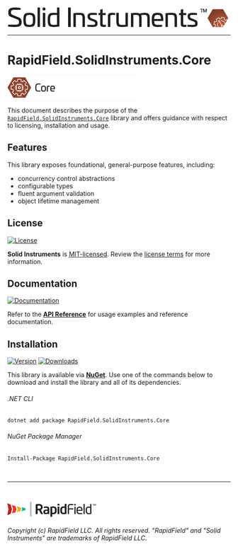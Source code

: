 <!--
Copyright (c) RapidField LLC. Licensed under the MIT License. See LICENSE.txt in the project root for license information.
-->

[![Solid Instruments logo](../../SolidInstruments.Logo.Color.Transparent.500w.png)](../../README.md)
- - -

# RapidField.SolidInstruments.Core

![Core](Label.Core.300w.png)

This document describes the purpose of the [`RapidField.SolidInstruments.Core`]() library and offers guidance with respect to licensing, installation and usage.

## Features

This library exposes foundational, general-purpose features, including:

- concurrency control abstractions
- configurable types
- fluent argument validation
- object lifetime management

## License

[![License](https://img.shields.io/github/license/rapidfield/solid-instruments?style=flat&color=lightseagreen&label=license&logo=open-access&logoColor=lightgrey)](../../LICENSE.txt)

**Solid Instruments** is [MIT-licensed](https://en.wikipedia.org/wiki/MIT_License). Review the [license terms](../../LICENSE.txt) for more information.

## Documentation

[![Documentation](https://img.shields.io/badge/documentation-website-tan?style=flat&logo=buffer&logoColor=lightgrey)](https://www.solidinstruments.com/api/RapidField.SolidInstruments.Core.html)

Refer to the [**API Reference**](https://www.solidinstruments.com/api/RapidField.SolidInstruments.Core.html) for usage examples and reference documentation.

## Installation

[![Version](https://img.shields.io/nuget/vpre/RapidField.SolidInstruments.Core?style=flat&color=blue&label=version&logo=nuget&logoColor=lightgrey)](https://www.nuget.org/packages/RapidField.SolidInstruments.Core)
[![Downloads](https://img.shields.io/nuget/dt/RapidField.SolidInstruments.Core?style=flat&color=blue&logo=nuget&logoColor=lightgrey)](https://www.nuget.org/packages/RapidField.SolidInstruments.Core)

This library is available via [**NuGet**](https://docs.microsoft.com/en-us/nuget/quickstart/install-and-use-a-package-in-visual-studio). Use one of the commands below to download and install the library and all of its dependencies.

###### .NET CLI

```shell
dotnet add package RapidField.SolidInstruments.Core
```

###### NuGet Package Manager

```shell
Install-Package RapidField.SolidInstruments.Core
```

<br />

- - -

<br />

[![RapidField logo](../../RapidField.Logo.Color.Black.Transparent.200w.png)](https://www.rapidfield.com)

###### Copyright (c) RapidField LLC. All rights reserved. "RapidField" and "Solid Instruments" are trademarks of RapidField LLC.